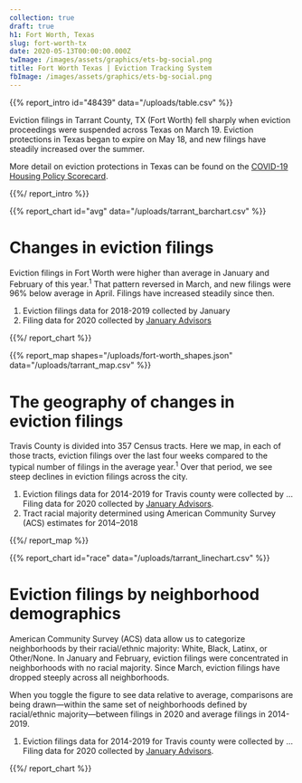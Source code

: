 ```yaml
---
collection: true
draft: true
h1: Fort Worth, Texas
slug: fort-worth-tx
date: 2020-05-13T00:00:00.000Z
twImage: /images/assets/graphics/ets-bg-social.png
title: Fort Worth Texas | Eviction Tracking System
fbImage: /images/assets/graphics/ets-bg-social.png
---
```


{{% report_intro id="48439" data="/uploads/table.csv" %}}



Eviction filings in Tarrant County, TX (Fort Worth) fell sharply when eviction proceedings were suspended across Texas on March 19. Eviction protections in Texas began to expire on May 18, and new filings have steadily increased over the summer. 

More detail on eviction protections in Texas can be found on the [COVID-19 Housing Policy Scorecard](https://evictionlab.org/covid-policy-scorecard/tx/).



{{%/ report_intro %}}



{{% report_chart id="avg" data="/uploads/tarrant_barchart.csv" %}}

# Changes in eviction filings

Eviction filings in Fort Worth were higher than average in January and February of this year.<sup>1</sup> That pattern reversed in March, and new filings were 96% below average in April. Filings have increased steadily since then. 

1. Eviction filings data for 2018-2019 collected by January 
2. Filing data for 2020 collected by [January Advisors](https://www.januaryadvisors.com/)

{{%/ report_chart %}}



{{% report_map shapes="/uploads/fort-worth_shapes.json" data="/uploads/tarrant_map.csv" %}}



# The geography of changes in eviction filings

Travis County is divided into 357 Census tracts. Here we map, in each of those tracts, eviction filings over the last four weeks compared to the typical number of filings in the average year.<sup>1</sup> Over that period, we see steep declines in eviction filings across the city.

1. Eviction filings data for 2014-2019 for Travis county were collected by ... Filing data for 2020 collected by [January Advisors](https://www.januaryadvisors.com/).
2. Tract racial majority determined using American Community Survey (ACS) estimates for 2014–2018



{{%/ report_map %}}



{{% report_chart id="race" data="/uploads/tarrant_linechart.csv" %}}



# Eviction filings by neighborhood demographics

American Community Survey (ACS) data allow us to categorize neighborhoods by their racial/ethnic majority: White, Black, Latinx, or Other/None. In January and February, eviction filings were concentrated in neighborhoods with no racial majority. Since March, eviction filings have dropped steeply across all neighborhoods.

When you toggle the figure to see data relative to average, comparisons are being drawn—within the same set of neighborhoods defined by racial/ethnic majority—between filings in 2020 and average filings in 2014-2019.

1. Eviction filings data for 2014-2019 for Travis county were collected by ... Filing data for 2020 collected by [January Advisors](https://www.januaryadvisors.com/).



{{%/ report_chart %}}